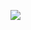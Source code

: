
<a href="https://www.youtube.com/watch?v=KgfYlQO184s"> <img src="https://i9.ytimg.com/vi/KgfYlQO184s/mq1.jpg?sqp=CPik3vsF&rs=AOn4CLArP59CN1ICeo2J1sjwyj7b7V0WlAw" /> </a>

